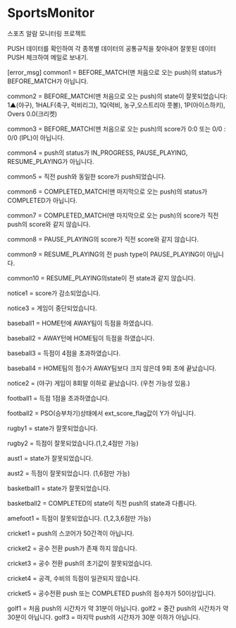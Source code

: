 # SportsMonitor

스포츠 알람 모니터링 프로젝트 

PUSH 데이터를 확인하여 각 종목별 데이터의 공통규칙을 찾아내어 잘못된 데이터 PUSH 체크하여 메일로 보내기. 



[error_msg]
common1 = BEFORE_MATCH(맨 처음으로 오는 push)의 status가 BEFORE_MATCH가 아닙니다.

common2 = BEFORE_MATCH(맨 처음으로 오는 push)의 state이 잘못되었습니다: 1▲(야구), 1HALF(축구, 럭비리그), 1Q(럭비, 농구,오스트리아 풋볼),  1P(아이스하키), Overs 0.0(크리켓)

common3 = BEFORE_MATCH(맨 처음으로 오는 push)의 score가 0:0 또는 0/0 : 0/0 (IPL)이 아닙니다.

common4 = push의 status가 IN_PROGRESS, PAUSE_PLAYING, RESUME_PLAYING가 아닙니다.

common5 = 직전 push와 동일한 score가 push되었습니다.

common6 = COMPLETED_MATCH(맨 마지막으로 오는 push)의 status가COMPLETED가 아닙니다.

common7 = COMPLETED_MATCH(맨 마지막으로 오는 push)의 score가 직전 push의 score와 같지 않습니다.

common8 = PAUSE_PLAYING의 score가 직전 score와 같지 않습니다.

common9 = RESUME_PLAYING의 전 push type이 PAUSE_PLAYING이 아닙니다.

common10 = RESUME_PLAYING의state이 전 state과 같지 않습니다. 

notice1 = score가 감소되었습니다. 

notice3 = 게임이 중단되었습니다. 

baseball1 = HOME턴에 AWAY팀이 득점을 하였습니다.

baseball2 = AWAY턴에 HOME팀이 득점을 하였습니다.

baseball3 = 득점이 4점을 초과하였습니다.

baseball4 = HOME팀의 점수가 AWAY팀보다 크지 않은데 9회 초에 끝났습니다.

notice2 = (야구) 게임이 8회말 이하로 끝났습니다. (우천 가능성 있음.)

football1 = 득점 1점을 초과하였습니다.

football2 = PSO(승부차기)상태에서 ext_score_flag값이 Y가 아닙니다.

rugby1 = state가 잘못되었습니다.

rugby2 = 득점이 잘못되었습니다.(1,2,4점만 가능)

aust1 = state가 잘못되었습니다.

aust2 = 득점이 잘못되었습니다. (1,6점만 가능)

basketball1 = state가 잘못되었습니다.

basketball2 = COMPLETED의 state이 직전 push의 state과 다릅니다. 

amefoot1 = 득점이 잘못되었습니다. (1,2,3,6점만 가능)

cricket1 = push의 스코어가 50간격이 아닙니다. 

cricket2 = 공수 전환 push가 존재 하지 않습니다.

cricket3 = 공수 전환 push의 초기값이 잘못되었습니다.

cricket4 = 공격, 수비의 득점이 일관되지 않습니다. 

cricket5 = 공수전환 push 또는 COMPLETED push의 점수차가 50이상입니다. 

golf1 = 처음 push의 시간차가 약 31분이 아닙니다.
golf2 = 중간 push의 시간차가 약 30분이 아닙니다.
golf3 = 마지막 push의 시간차가 30분 이하가 아닙니다. 
